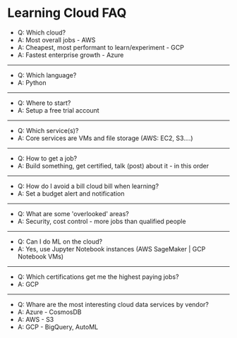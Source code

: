 # Learning Cloud FAQ

- Q: Which cloud?
- A: Most overall jobs - AWS
- A: Cheapest, most performant to learn/experiment - GCP 
- A: Fastest enterprise growth - Azure

---

- Q: Which language?
- A: Python
---

- Q: Where to start?
- A: Setup a free trial account
---

- Q: Which service(s)?
- A: Core services are VMs and file storage (AWS: EC2, S3....)
---

- Q: How to get a job?
- A: Build something, get certified, talk (post) about it - in this order
---

- Q: How do I avoid a bill cloud bill when learning?
- A: Set a budget alert and notification
---

- Q: What are some 'overlooked' areas?
- A: Security, cost control - more jobs than qualified people
---

- Q: Can I do ML on the cloud?
- A: Yes, use Jupyter Notebook instances (AWS SageMaker | GCP Notebook VMs)
---
- Q: Which certifications get me the highest paying jobs?
- A: GCP
---
- Q: Whare are the most interesting cloud data services by vendor?
- A: Azure - CosmosDB
- A: AWS - S3
- A: GCP - BigQuery, AutoML